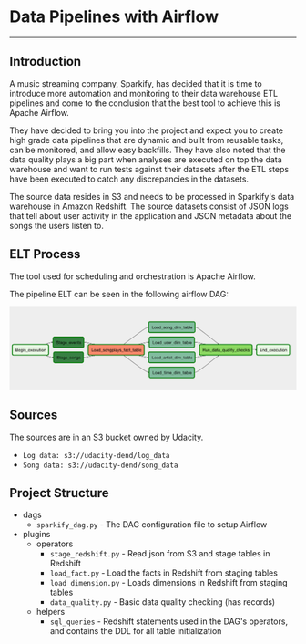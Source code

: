 # Data Pipelines with Airflow

--------------------------------------------


## Introduction

A music streaming company, Sparkify, has decided that it is time to introduce
more automation and monitoring to their data warehouse ETL pipelines and come to
the conclusion that the best tool to achieve this is Apache Airflow.

They have decided to bring you into the project and expect you to create high
grade data pipelines that are dynamic and built from reusable tasks, can be
monitored, and allow easy backfills. They have also noted that the data quality
plays a big part when analyses are executed on top the data warehouse and want
to run tests against their datasets after the ETL steps have been executed to
catch any discrepancies in the datasets.

The source data resides in S3 and needs to be processed in Sparkify's data
warehouse in Amazon Redshift. The source datasets consist of JSON logs that tell
about user activity in the application and JSON metadata about the songs the
users listen to.


## ELT Process

The tool used for scheduling and orchestration is Apache Airflow.

The pipeline ELT can be seen in the following airflow DAG:

![DAG](./images/sparkify_dag.png)


## Sources

The sources are in an S3 bucket owned by Udacity.

* `Log data: s3://udacity-dend/log_data`
* `Song data: s3://udacity-dend/song_data`


## Project Structure

* dags
    * `sparkify_dag.py` - The DAG configuration file to setup Airflow
* plugins
    * operators
        * `stage_redshift.py` - Read json from S3 and stage tables in Redshift
        * `load_fact.py` - Load the facts in Redshift from staging tables
        * `load_dimension.py` - Loads dimensions in Redshift from staging tables
        * `data_quality.py` - Basic data quality checking (has records)
    * helpers
        * `sql_queries` - Redshift statements used in the DAG's operators,
        				  and contains the DDL for all table initialization
